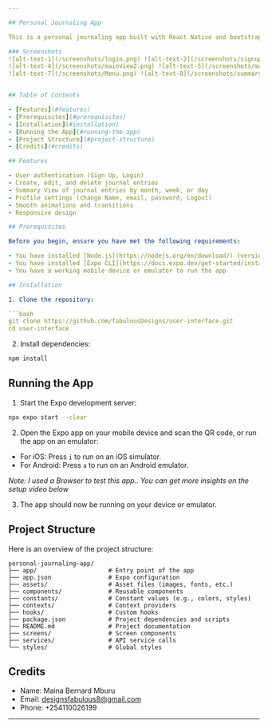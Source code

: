 ```yaml
---

## Personal Journaling App

This is a personal journaling app built with React Native and bootstrapped with Expo. The app allows users to create, edit, and delete journal entries, and includes features such as user authentication, summaries, and profile settings.

### Screenshots
![alt-text-1](/screenshots/login.png) ![alt-text-2](/screenshots/signup.png) ![alt-text-3](/screenshots/mainView.png)
![alt-text-4](/screenshots/mainView2.png) ![alt-text-5](/screenshots/mainView3.png) ![alt-text-6](/screenshots/add-a-new-entry.png)
![alt-text-7](/screenshots/Menu.png) ![alt-text-8](/screenshots/summary.png) ![alt-text-9](/screenshots/entry-created-sucessfully.png)


## Table of Contents

- [Features](#features)
- [Prerequisites](#prerequisites)
- [Installation](#installation)
- [Running the App](#running-the-app)
- [Project Structure](#project-structure)
- [Credits](#credits)

## Features

- User authentication (Sign Up, Login)
- Create, edit, and delete journal entries
- Summary View of journal entries by month, week, or day
- Profile settings (change Name, email, password, Logout)
- Smooth animations and transitions
- Responsive design

## Prerequisites

Before you begin, ensure you have met the following requirements:

- You have installed [Node.js](https://nodejs.org/en/download/) (version 14.x or later)
- You have installed [Expo CLI](https://docs.expo.dev/get-started/installation/)
- You have a working mobile device or emulator to run the app

## Installation

1. Clone the repository:

```bash
git clone https://github.com/fabulousDesigns/user-interface.git
cd user-interface
```

2. Install dependencies:

```bash
npm install
```

## Running the App

1. Start the Expo development server:

```bash
npx expo start --clear
```

2. Open the Expo app on your mobile device and scan the QR code, or run the app on an emulator:

- For iOS: Press `i` to run on an iOS simulator.
- For Android: Press `a` to run on an Android emulator.

*Note: I used a Browser to test this app.. You can get more insights on the setup video below*

3. The app should now be running on your device or emulator.

## Project Structure

Here is an overview of the project structure:

```
personal-journaling-app/
├── app/                    # Entry point of the app
├── app.json                # Expo configuration
├── assets/                 # Asset files (images, fonts, etc.)
├── components/             # Reusable components
├── constants/              # Constant values (e.g., colors, styles)
├── contexts/               # Context providers
├── hooks/                  # Custom hooks
├── package.json            # Project dependencies and scripts
├── README.md               # Project documentation
├── screens/                # Screen components
├── services/               # API service calls
└── styles/                 # Global styles

```


## Credits
- Name: Maina Bernard Mburu
- Email: designsfabulous8@gmail.com
- Phone: +254110026199

---
```

